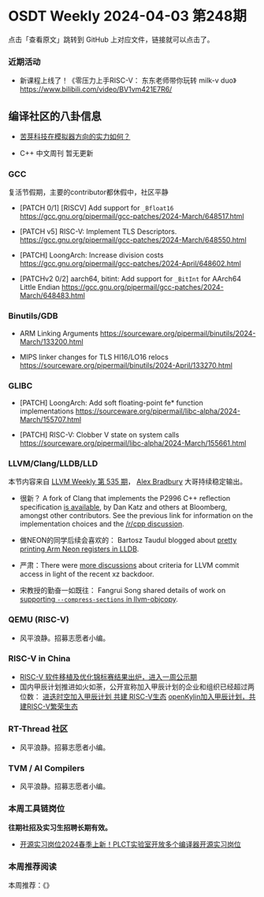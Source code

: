 # OSDT Weekly 2024-04-03 第248期

点击「查看原文」跳转到 GitHub 上对应文件，链接就可以点击了。

### 近期活动

- 新课程上线了！《零压力上手RISC-V： 东东老师带你玩转 milk-v duo》
  https://www.bilibili.com/video/BV1vm421E7R6/

## 编译社区的八卦信息

- [苦芽科技在模拟器方向的实力如何？](https://mp.weixin.qq.com/s/wCiOyEBCwTFl9iXXDetTNg)

- C++ 中文周刊 暂无更新

### GCC

复活节假期，主要的contributor都休假中，社区平静
- [PATCH 0/1] [RISCV] Add support for `_Bfloat16`
  https://gcc.gnu.org/pipermail/gcc-patches/2024-March/648517.html

- [PATCH v5] RISC-V: Implement TLS Descriptors.
  https://gcc.gnu.org/pipermail/gcc-patches/2024-March/648550.html

- [PATCH] LoongArch: Increase division costs
  https://gcc.gnu.org/pipermail/gcc-patches/2024-April/648602.html

- [PATCHv2 0/2] aarch64, bitint: Add support for `_BitInt` for AArch64 Little Endian
  https://gcc.gnu.org/pipermail/gcc-patches/2024-March/648483.html

### Binutils/GDB

- ARM Linking Arguments
  https://sourceware.org/pipermail/binutils/2024-March/133200.html

- MIPS linker changes for TLS HI16/LO16 relocs
  https://sourceware.org/pipermail/binutils/2024-April/133270.html

### GLIBC

- [PATCH] LoongArch: Add soft floating-point fe* function implementations
  https://sourceware.org/pipermail/libc-alpha/2024-March/155707.html

- [PATCH] RISC-V: Clobber V state on system calls
  https://sourceware.org/pipermail/libc-alpha/2024-March/155661.html


### LLVM/Clang/LLDB/LLD

本节内容来自 [LLVM Weekly 第 535 期](http://llvmweekly.org/issue/535)，
[Alex Bradbury](https://www.linkedin.com/in/alex-bradbury/) 大哥持续稳定输出。

* 很新？ A fork of Clang that implements the P2996 C++ reflection specification [is available](https://github.com/bloomberg/clang-p2996/blob/p2996/P2996.md), by Dan Katz and others at Bloomberg, amongst other contributors. See the previous link for information on the implementation choices and the [/r/cpp discussion](https://old.reddit.com/r/cpp/comments/1biwbj5/clangp2996_experimental_support_for_p2996/).

* 做NEON的同学后续会喜欢的： Bartosz Taudul blogged about [pretty printing Arm Neon registers in LLDB](https://wolf.nereid.pl/posts/simd-debugging/).

* 严肃：There were [more discussions](https://discourse.llvm.org/t/release-notes-for-18-1-3/77992) about criteria for LLVM commit access in light of the recent xz backdoor.

* 宋教授的勤奋一如既往： Fangrui Song shared details of work on [supporting `--compress-sections` in llvm-objcopy](https://discourse.llvm.org/t/llvm-objcopy-compress-sections/77970).

### QEMU (RISC-V)

- 风平浪静。招募志愿者小编。

### RISC-V in China

- [RISC-V 软件移植及优化锦标赛结果出炉，进入一周公示期](https://mp.weixin.qq.com/s/XIqRyOvCXIE9_aPEUlrgQA)
- 国内甲辰计划推进如火如荼，公开宣称加入甲辰计划的企业和组织已经超过两位数：
  [进迭时空加入甲辰计划 共建 RISC-V生态](https://mp.weixin.qq.com/s/ZP21kYIxua6qaajDV8cBQg)
  [openKylin加入甲辰计划，共建RISC-V繁荣生态](https://mp.weixin.qq.com/s/lwp1sgkxsewayQi-6aL9Cw)

### RT-Thread 社区

- 风平浪静。招募志愿者小编。

### TVM / AI Compilers

- 风平浪静。招募志愿者小编。

### 本周工具链岗位

**往期社招及实习生招聘长期有效。**

- [开源实习岗位2024春季上新！PLCT实验室开放多个编译器开源实习岗位](https://mp.weixin.qq.com/s/D-l7hE2S-21NCAZsVqPzMA)

### 本周推荐阅读

本周推荐：《》
